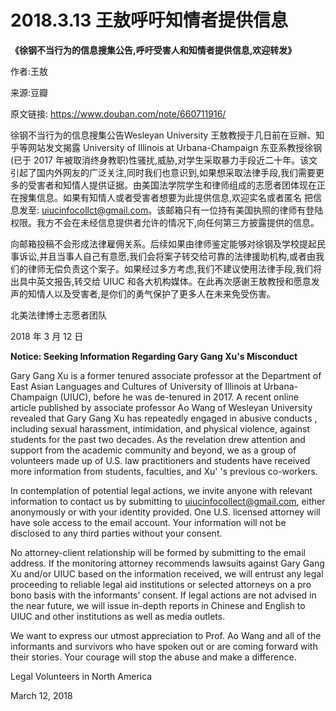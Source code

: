 # 2018.3.13 王敖呼吁知情者提供信息

**《徐钢不当行为的信息搜集公告,呼吁受害人和知情者提供信息,欢迎转发》**

作者:王敖

来源:豆瓣

原文链接: https://www.douban.com/note/660711916/

徐钢不当行为的信息搜集公告Wesleyan University 王敖教授于几日前在豆辦、知乎等网站发文揭露 University of Illinois at Urbana-Champaign 东亚系教授徐钢(已于 2017 年被取消终身教职)性骚扰,威胁,对学生采取暴力手段近二十年。该文引起了国内外网友的广泛关注,同时我们也意识到,如果想采取法律手段,我们需要更多的受害者和知情人提供证据。由美国法学院学生和律师组成的志愿者团体现在正在搜集信息。如果有知情人或者受害者想要为此提供信息,欢迎实名或者匿名
把信息发至: uiucinfocollct@gmail.com。该邮箱只有一位持有美国执照的律师有登陆权限。我方不会在未经信息提供者允许的情况下,向任何第三方披露提供的信息。

向邮箱投稿不会形成法律雇佣关系。后续如果由律师鉴定能够对徐钢及学校提起民事诉讼,并且当事人自己有意愿,我们会将案子转交给可靠的法律援助机构,或者由我们的律师无偿负责这个案子。如果经过多方考虑,我们不建议使用法律手段,我们将出具中英文报告,转交给 UIUC 和各大机构媒体。在此再次感谢王敖教授和愿意发声的知情人以及受害者,是你们的勇气保护了更多人在未来免受伤害。

北美法律博士志愿者团队

2018 年 3 月 12 日

**Notice: Seeking Information Regarding Gary Gang Xu's Misconduct**

Gary Gang Xu is a former tenured associate professor at the Department of East Asian Languages and Cultures of University of Illinois at Urbana-Champaign (UIUC), before he was de-tenured in 2017. A recent online article published by associate professor Ao Wang of Wesleyan University revealed that Gary Gang Xu has repeatedly engaged in abusive conducts , including sexual harassment, intimidation, and physical violence, against students for the past two decades. As the revelation drew attention and support from the academic community and beyond, we as a group of volunteers made up of U.S. law practitioners and students have received more information from students, faculties, and Xu' 's previous co-workers. 

In contemplation of potential legal actions, we invite anyone with relevant information to contact us by submitting to uiucinfocollect@gmail.com, either anonymously or with your identity provided. One U.S. licensed attorney will have sole access to the email account. Your information will not be disclosed to any third parties without your consent.

No attorney-client relationship will be formed by submitting to the email address. If the monitoring attorney recommends lawsuits against Gary Gang Xu and/or UIUC based on the information received, we will entrust any legal proceeding to reliable legal aid institutions or selected attorneys on a pro bono basis with the informants’ consent. If legal actions are not advised in the near future, we will issue in-depth reports in Chinese and English to UIUC and other institutions as well as media outlets.

We want to express our utmost appreciation to Prof. Ao Wang and all of the informants and survivors who have spoken out or are coming forward with their stories. Your courage will stop the abuse and make a difference.

Legal Volunteers in North America

March 12, 2018